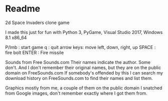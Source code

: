 # Readme

2d Space Invaders clone game

I made this just for fun
with Python 3, PyGame, Visual Studio 2017, Windows 8.1 x86_64

P/lmb : start game
q : quit
arrow keys: move left, down, right, up
SPACE : fire bolt
ENTER : Fire missile

Sounds from Free Sounds.com
Their names indicate the author.
Some don't. And I don't remember their original names, but they are on the public domain on FreeSounds.com
If somebody's offended by this I can search my download history on FreeSounds.com to find their names and list them.

Graphics mostly from me, a couple of them on the public domain I snatched from Google images, don't remember exactly where I got them from.

